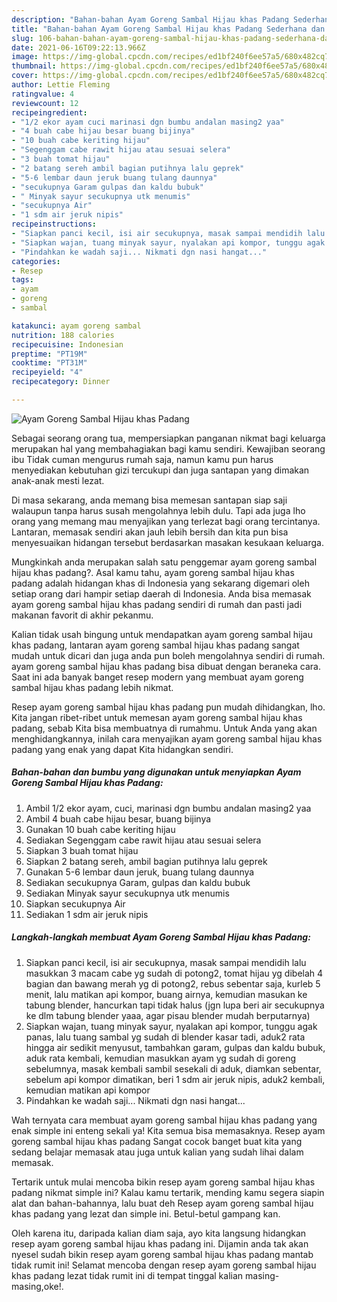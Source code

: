```yaml
---
description: "Bahan-bahan Ayam Goreng Sambal Hijau khas Padang Sederhana dan Mudah Dibuat"
title: "Bahan-bahan Ayam Goreng Sambal Hijau khas Padang Sederhana dan Mudah Dibuat"
slug: 106-bahan-bahan-ayam-goreng-sambal-hijau-khas-padang-sederhana-dan-mudah-dibuat
date: 2021-06-16T09:22:13.966Z
image: https://img-global.cpcdn.com/recipes/ed1bf240f6ee57a5/680x482cq70/ayam-goreng-sambal-hijau-khas-padang-foto-resep-utama.jpg
thumbnail: https://img-global.cpcdn.com/recipes/ed1bf240f6ee57a5/680x482cq70/ayam-goreng-sambal-hijau-khas-padang-foto-resep-utama.jpg
cover: https://img-global.cpcdn.com/recipes/ed1bf240f6ee57a5/680x482cq70/ayam-goreng-sambal-hijau-khas-padang-foto-resep-utama.jpg
author: Lettie Fleming
ratingvalue: 4
reviewcount: 12
recipeingredient:
- "1/2 ekor ayam cuci marinasi dgn bumbu andalan masing2 yaa"
- "4 buah cabe hijau besar buang bijinya"
- "10 buah cabe keriting hijau"
- "Segenggam cabe rawit hijau atau sesuai selera"
- "3 buah tomat hijau"
- "2 batang sereh ambil bagian putihnya lalu geprek"
- "5-6 lembar daun jeruk buang tulang daunnya"
- "secukupnya Garam gulpas dan kaldu bubuk"
- " Minyak sayur secukupnya utk menumis"
- "secukupnya Air"
- "1 sdm air jeruk nipis"
recipeinstructions:
- "Siapkan panci kecil, isi air secukupnya, masak sampai mendidih lalu masukkan 3 macam cabe yg sudah di potong2, tomat hijau yg dibelah 4 bagian dan bawang merah yg di potong2, rebus sebentar saja, kurleb 5 menit, lalu matikan api kompor, buang airnya, kemudian masukan ke tabung blender, hancurkan tapi tidak halus (jgn lupa beri air secukupnya ke dlm tabung blender yaaa, agar pisau blender mudah berputarnya)"
- "Siapkan wajan, tuang minyak sayur, nyalakan api kompor, tunggu agak panas, lalu tuang sambal yg sudah di blender kasar tadi, aduk2 rata hingga air sedikit menyusut, tambahkan garam, gulpas dan kaldu bubuk, aduk rata kembali, kemudian masukkan ayam yg sudah di goreng sebelumnya, masak kembali sambil sesekali di aduk, diamkan sebentar, sebelum api kompor dimatikan, beri 1 sdm air jeruk nipis, aduk2 kembali, kemudian matikan api kompor"
- "Pindahkan ke wadah saji... Nikmati dgn nasi hangat..."
categories:
- Resep
tags:
- ayam
- goreng
- sambal

katakunci: ayam goreng sambal 
nutrition: 188 calories
recipecuisine: Indonesian
preptime: "PT19M"
cooktime: "PT31M"
recipeyield: "4"
recipecategory: Dinner

---
```



![Ayam Goreng Sambal Hijau khas Padang](https://img-global.cpcdn.com/recipes/ed1bf240f6ee57a5/680x482cq70/ayam-goreng-sambal-hijau-khas-padang-foto-resep-utama.jpg)

Sebagai seorang orang tua, mempersiapkan panganan nikmat bagi keluarga merupakan hal yang membahagiakan bagi kamu sendiri. Kewajiban seorang ibu Tidak cuman mengurus rumah saja, namun kamu pun harus menyediakan kebutuhan gizi tercukupi dan juga santapan yang dimakan anak-anak mesti lezat.

Di masa  sekarang, anda memang bisa memesan santapan siap saji walaupun tanpa harus susah mengolahnya lebih dulu. Tapi ada juga lho orang yang memang mau menyajikan yang terlezat bagi orang tercintanya. Lantaran, memasak sendiri akan jauh lebih bersih dan kita pun bisa menyesuaikan hidangan tersebut berdasarkan masakan kesukaan keluarga. 



Mungkinkah anda merupakan salah satu penggemar ayam goreng sambal hijau khas padang?. Asal kamu tahu, ayam goreng sambal hijau khas padang adalah hidangan khas di Indonesia yang sekarang digemari oleh setiap orang dari hampir setiap daerah di Indonesia. Anda bisa memasak ayam goreng sambal hijau khas padang sendiri di rumah dan pasti jadi makanan favorit di akhir pekanmu.

Kalian tidak usah bingung untuk mendapatkan ayam goreng sambal hijau khas padang, lantaran ayam goreng sambal hijau khas padang sangat mudah untuk dicari dan juga anda pun boleh mengolahnya sendiri di rumah. ayam goreng sambal hijau khas padang bisa dibuat dengan beraneka cara. Saat ini ada banyak banget resep modern yang membuat ayam goreng sambal hijau khas padang lebih nikmat.

Resep ayam goreng sambal hijau khas padang pun mudah dihidangkan, lho. Kita jangan ribet-ribet untuk memesan ayam goreng sambal hijau khas padang, sebab Kita bisa membuatnya di rumahmu. Untuk Anda yang akan menghidangkannya, inilah cara menyajikan ayam goreng sambal hijau khas padang yang enak yang dapat Kita hidangkan sendiri.

<!--inarticleads1-->

##### Bahan-bahan dan bumbu yang digunakan untuk menyiapkan Ayam Goreng Sambal Hijau khas Padang:

1. Ambil 1/2 ekor ayam, cuci, marinasi dgn bumbu andalan masing2 yaa
1. Ambil 4 buah cabe hijau besar, buang bijinya
1. Gunakan 10 buah cabe keriting hijau
1. Sediakan Segenggam cabe rawit hijau atau sesuai selera
1. Siapkan 3 buah tomat hijau
1. Siapkan 2 batang sereh, ambil bagian putihnya lalu geprek
1. Gunakan 5-6 lembar daun jeruk, buang tulang daunnya
1. Sediakan secukupnya Garam, gulpas dan kaldu bubuk
1. Sediakan  Minyak sayur secukupnya utk menumis
1. Siapkan secukupnya Air
1. Sediakan 1 sdm air jeruk nipis




<!--inarticleads2-->

##### Langkah-langkah membuat Ayam Goreng Sambal Hijau khas Padang:

1. Siapkan panci kecil, isi air secukupnya, masak sampai mendidih lalu masukkan 3 macam cabe yg sudah di potong2, tomat hijau yg dibelah 4 bagian dan bawang merah yg di potong2, rebus sebentar saja, kurleb 5 menit, lalu matikan api kompor, buang airnya, kemudian masukan ke tabung blender, hancurkan tapi tidak halus (jgn lupa beri air secukupnya ke dlm tabung blender yaaa, agar pisau blender mudah berputarnya)
1. Siapkan wajan, tuang minyak sayur, nyalakan api kompor, tunggu agak panas, lalu tuang sambal yg sudah di blender kasar tadi, aduk2 rata hingga air sedikit menyusut, tambahkan garam, gulpas dan kaldu bubuk, aduk rata kembali, kemudian masukkan ayam yg sudah di goreng sebelumnya, masak kembali sambil sesekali di aduk, diamkan sebentar, sebelum api kompor dimatikan, beri 1 sdm air jeruk nipis, aduk2 kembali, kemudian matikan api kompor
1. Pindahkan ke wadah saji... Nikmati dgn nasi hangat...




Wah ternyata cara membuat ayam goreng sambal hijau khas padang yang enak simple ini enteng sekali ya! Kita semua bisa memasaknya. Resep ayam goreng sambal hijau khas padang Sangat cocok banget buat kita yang sedang belajar memasak atau juga untuk kalian yang sudah lihai dalam memasak.

Tertarik untuk mulai mencoba bikin resep ayam goreng sambal hijau khas padang nikmat simple ini? Kalau kamu tertarik, mending kamu segera siapin alat dan bahan-bahannya, lalu buat deh Resep ayam goreng sambal hijau khas padang yang lezat dan simple ini. Betul-betul gampang kan. 

Oleh karena itu, daripada kalian diam saja, ayo kita langsung hidangkan resep ayam goreng sambal hijau khas padang ini. Dijamin anda tak akan nyesel sudah bikin resep ayam goreng sambal hijau khas padang mantab tidak rumit ini! Selamat mencoba dengan resep ayam goreng sambal hijau khas padang lezat tidak rumit ini di tempat tinggal kalian masing-masing,oke!.


